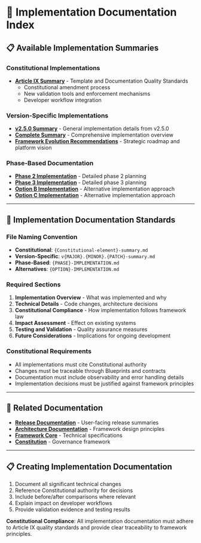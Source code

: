 <!--
# 🔧 Implementation Documentation Index

@aegisFrameworkVersion: 2.5.0
@intent: Navigation index for implementation documentation
-->

# 🔧 Implementation Documentation Index

## 📋 **Available Implementation Summaries**

### **Constitutional Implementations**

- **[Article IX Summary](./article-ix-summary.md)** - Template and Documentation Quality Standards
  - Constitutional amendment process
  - New validation tools and enforcement mechanisms
  - Developer workflow integration

### **Version-Specific Implementations**

- **[v2.5.0 Summary](./v2.5.0.md)** - General implementation details from v2.5.0
- **[Complete Summary](./complete-summary.md)** - Comprehensive implementation overview
- **[Framework Evolution Recommendations](./framework-evolution-recommendations.md)** - Strategic roadmap and platform
  vision

### **Phase-Based Documentation**

- **[Phase 2 Implementation](./PHASE-2-IMPLEMENTATION.md)** - Detailed phase 2 planning
- **[Phase 3 Implementation](./PHASE-3-IMPLEMENTATION.md)** - Detailed phase 3 planning
- **[Option B Implementation](./OPTION-B-IMPLEMENTATION.md)** - Alternative implementation approach
- **[Option C Implementation](./OPTION-C-IMPLEMENTATION.md)** - Alternative implementation approach

---

## 📝 **Implementation Documentation Standards**

### **File Naming Convention**

- **Constitutional**: `{Constitutional-element}-summary.md`
- **Version-Specific**: `v{MAJOR}.{MINOR}.{PATCH}-summary.md`
- **Phase-Based**: `{PHASE}-IMPLEMENTATION.md`
- **Alternatives**: `{OPTION}-IMPLEMENTATION.md`

### **Required Sections**

1. **Implementation Overview** - What was implemented and why
2. **Technical Details** - Code changes, architecture decisions
3. **Constitutional Compliance** - How implementation follows framework law
4. **Impact Assessment** - Effect on existing systems
5. **Testing and Validation** - Quality assurance measures
6. **Future Considerations** - Implications for ongoing development

### **Constitutional Requirements**

- All implementations must cite Constitutional authority
- Changes must be traceable through Blueprints and contracts
- Documentation must include observability and error handling details
- Implementation decisions must be justified against framework principles

---

## 🔗 **Related Documentation**

- **[Release Documentation](../releases/)** - User-facing release summaries
- **[Architecture Documentation](../architecture.md)** - Framework design principles
- **[Framework Core](../../framework/framework-core-v2.5.0.md)** - Technical specifications
- **[Constitution](../../CONSTITUTION.md)** - Governance framework

---

## 📋 **Creating Implementation Documentation**

1. Document all significant technical changes
2. Reference Constitutional authority for decisions
3. Include before/after comparisons where relevant
4. Explain impact on developer workflows
5. Provide validation evidence and testing results

**Constitutional Compliance**: All implementation documentation must adhere to Article IX quality standards and provide
clear traceability to framework principles.
